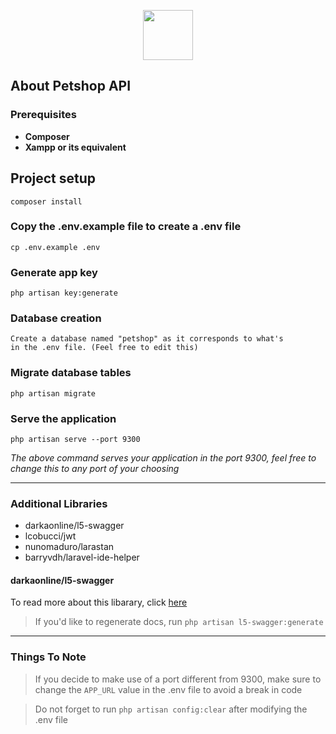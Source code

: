 <p align="center"><a href="https://laravel.com" target="_blank"><img src="https://res.cloudinary.com/xxsavage/image/upload/v1645652322/tumblr_pczuh2tk0G1vewxszo1_1280-removebg-preview.png" width="80"></a></p>

## About Petshop API

### Prerequisites
- **Composer**
- **Xampp or its equivalent**

## Project setup
```
composer install
```

### Copy the .env.example file to create a .env file
```
cp .env.example .env
```

### Generate app key
```
php artisan key:generate
```

### Database creation

```
Create a database named "petshop" as it corresponds to what's 
in the .env file. (Feel free to edit this)
```

### Migrate database tables
```
php artisan migrate
```

### Serve the application
```
php artisan serve --port 9300
```

_The above command serves your application in the port 9300, 
feel free to change this to any port of your choosing_

---
### Additional Libraries
* darkaonline/l5-swagger
* lcobucci/jwt
* nunomaduro/larastan
* barryvdh/laravel-ide-helper

#### darkaonline/l5-swagger
To read more about this libarary, click <a href="https://github.com/DarkaOnLine/L5-Swagger">here</a>
> If you'd like to regenerate docs, run `php artisan l5-swagger:generate`


---
### Things To Note
> If you decide to make use of a port different from 9300, make sure to change the `APP_URL`
> value in the .env file to avoid a break in code

> Do not forget to run `php artisan config:clear` after modifying the .env file


